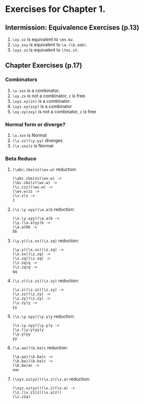 # Exercises for Chapter 1.

## Intermission: Equivalence Exercises (p.13)

1. `\xy.xz` is equivalent to `\mn.mz`.
2. `\xy.xxy` is equivalent to `\a.(\b.aab)`.
3. `\xyz.zx` is equivalent to `\tos.st`.

## Chapter Exercises (p.17)

### Combinators
1. `\x.xxx` is a combinator.
2. `\xy.zx` is not a combinator, `z` is free.
3. `\xyz.xy(zx)` is a combinator.
4. `\xyz.xy(zxy)` is a combinator
5. `\xy.xy(zxy)` is not a combinator, `z` is free

### Normal form or diverge?
1. `\x.xxx` is Normal
2. `(\z.zz)(\y.yy)` diverges
3. `(\x.xxx)z` is Normal


### Beta Reduce
1. `(\abc.cba)zz(\wv.w)` reduction:
   ``` 
   (\abc.cba)zz(\wv.w) ->
   (\bc.cbz)z(\wv.w) ->
   (\c.czz)(\wv.w) ->
   (\wv.w)zz ->
   (\v.z)z ->
   z
   ```
  
2. `(\x.\y.xyy)(\a.a)b` reduction:
   ```
   (\x.\y.xyy)(\a.a)b ->
   (\y.(\a.a)yy)b ->
   (\a.a)bb ->
   bb
   ```

3. `(\y.y)(\x.xx)(\z.zq)` reduction:
   ```
   (\y.y)(\x.xx)(\z.zq) ->
   (\x.xx)(\z.zq) ->
   (\z.zq)(\z.zq) ->
   (\z.zq)q ->
   (\z.zq)q ->
   qq
   ```

4. `(\z.z)(\z.zz)(\z.zy)` reduction:
   ```
   (\z.z)(\z.zz)(\z.zy) ->
   (\z.zz)(\z.zy) ->
   (\z.zy)(\z.zy) ->
   (\z.zy)y ->
   yy
   ```
5. `(\x.\y.xyy)(\y.y)y` reduction:
   ```
   (\x.\y.xyy)(\y.y)y ->
   (\y.(\y.y)yy)y
   (\y.y)yy
   yy
   ```

6. `(\a.aa)(\b.ba)c` reduction:
   ```
   (\a.aa)(\b.ba)c ->
   (\b.ba)(\b.ba)c ->
   (\b.ba)ac ->
   aac
   ```

7. `(\xyz.xz(yz))(\x.z)(\x.a)` reduction:
   ```
   (\xyz.xz(yz))(\x.z)(\x.a) ->
   (\z.(\x.z1)z((\x.a)z))
   (\z.z1a)
   ```
